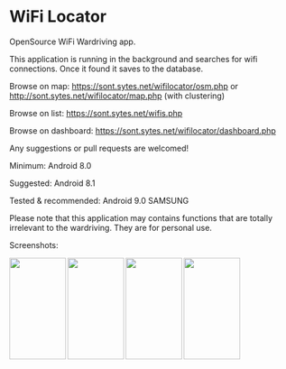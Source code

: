 # WiFi Locator

OpenSource WiFi Wardriving app.

This application is running in the background and searches for wifi connections. Once it found it saves to the database.

Browse on map: https://sont.sytes.net/wifilocator/osm.php or http://sont.sytes.net/wifilocator/map.php (with clustering)

Browse on list: https://sont.sytes.net/wifis.php

Browse on dashboard: https://sont.sytes.net/wifilocator/dashboard.php

Any suggestions or pull requests are welcomed!

Minimum: Android 8.0

Suggested: Android 8.1

Tested & recommended: Android 9.0 SAMSUNG

Please note that this application may contains functions that are totally irrelevant to the wardriving. They are for personal use.


Screenshots:


<img align="left" width="100" height="180" src="https://sont.sytes.net/wifilocator/wifi1.jpg">

<img align="left" width="100" height="180" src="https://sont.sytes.net/wifilocator/wifi2.jpg">

<img align="left" width="100" height="180" src="https://sont.sytes.net/wifilocator/wifi3.jpg">

<img align="left" width="100" height="180" src="https://sont.sytes.net/wifilocator/wifi4.jpg">
